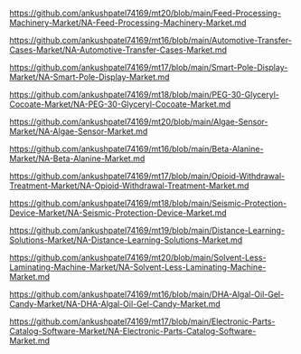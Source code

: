 <p><a href="https://github.com/ankushpatel74169/mt20/blob/main/Feed-Processing-Machinery-Market/NA-Feed-Processing-Machinery-Market.md">https://github.com/ankushpatel74169/mt20/blob/main/Feed-Processing-Machinery-Market/NA-Feed-Processing-Machinery-Market.md</a></p><p><a href="https://github.com/ankushpatel74169/mt16/blob/main/Automotive-Transfer-Cases-Market/NA-Automotive-Transfer-Cases-Market.md">https://github.com/ankushpatel74169/mt16/blob/main/Automotive-Transfer-Cases-Market/NA-Automotive-Transfer-Cases-Market.md</a></p><p><a href="https://github.com/ankushpatel74169/mt17/blob/main/Smart-Pole-Display-Market/NA-Smart-Pole-Display-Market.md">https://github.com/ankushpatel74169/mt17/blob/main/Smart-Pole-Display-Market/NA-Smart-Pole-Display-Market.md</a></p><p><a href="https://github.com/ankushpatel74169/mt18/blob/main/PEG-30-Glyceryl-Cocoate-Market/NA-PEG-30-Glyceryl-Cocoate-Market.md">https://github.com/ankushpatel74169/mt18/blob/main/PEG-30-Glyceryl-Cocoate-Market/NA-PEG-30-Glyceryl-Cocoate-Market.md</a></p><p><a href="https://github.com/ankushpatel74169/mt20/blob/main/Algae-Sensor-Market/NA-Algae-Sensor-Market.md">https://github.com/ankushpatel74169/mt20/blob/main/Algae-Sensor-Market/NA-Algae-Sensor-Market.md</a></p><p><a href="https://github.com/ankushpatel74169/mt16/blob/main/Beta-Alanine-Market/NA-Beta-Alanine-Market.md">https://github.com/ankushpatel74169/mt16/blob/main/Beta-Alanine-Market/NA-Beta-Alanine-Market.md</a></p><p><a href="https://github.com/ankushpatel74169/mt17/blob/main/Opioid-Withdrawal-Treatment-Market/NA-Opioid-Withdrawal-Treatment-Market.md">https://github.com/ankushpatel74169/mt17/blob/main/Opioid-Withdrawal-Treatment-Market/NA-Opioid-Withdrawal-Treatment-Market.md</a></p><p><a href="https://github.com/ankushpatel74169/mt18/blob/main/Seismic-Protection-Device-Market/NA-Seismic-Protection-Device-Market.md">https://github.com/ankushpatel74169/mt18/blob/main/Seismic-Protection-Device-Market/NA-Seismic-Protection-Device-Market.md</a></p><p><a href="https://github.com/ankushpatel74169/mt19/blob/main/Distance-Learning-Solutions-Market/NA-Distance-Learning-Solutions-Market.md">https://github.com/ankushpatel74169/mt19/blob/main/Distance-Learning-Solutions-Market/NA-Distance-Learning-Solutions-Market.md</a></p><p><a href="https://github.com/ankushpatel74169/mt20/blob/main/Solvent-Less-Laminating-Machine-Market/NA-Solvent-Less-Laminating-Machine-Market.md">https://github.com/ankushpatel74169/mt20/blob/main/Solvent-Less-Laminating-Machine-Market/NA-Solvent-Less-Laminating-Machine-Market.md</a></p><p><a href="https://github.com/ankushpatel74169/mt16/blob/main/DHA-Algal-Oil-Gel-Candy-Market/NA-DHA-Algal-Oil-Gel-Candy-Market.md">https://github.com/ankushpatel74169/mt16/blob/main/DHA-Algal-Oil-Gel-Candy-Market/NA-DHA-Algal-Oil-Gel-Candy-Market.md</a></p><p><a href="https://github.com/ankushpatel74169/mt17/blob/main/Electronic-Parts-Catalog-Software-Market/NA-Electronic-Parts-Catalog-Software-Market.md">https://github.com/ankushpatel74169/mt17/blob/main/Electronic-Parts-Catalog-Software-Market/NA-Electronic-Parts-Catalog-Software-Market.md</a></p>

